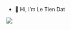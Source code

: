 - 👋 Hi, I’m Le Tien Dat
<img src="https://github-readme-stats.vercel.app/api?username=LeTienDat02&theme=transparent&border_color=c8c8cf" />
<!---
LeTienDat02/LeTienDat02 is a ✨ special ✨ repository because its `README.md` (this file) appears on your GitHub profile.
You can click the Preview link to take a look at your changes.
--->
